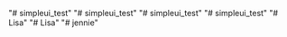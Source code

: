 "# simpleui_test" 
"# simpleui_test" 
"# simpleui_test" 
"# simpleui_test" 
"# Lisa" 
"# Lisa" 
"# jennie" 
